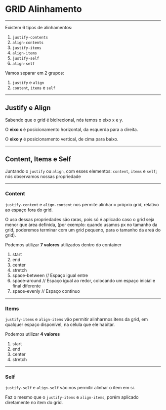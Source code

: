 # GRID Alinhamento
___

Existem 6 tipos de alinhamentos:
1. `justify-contents`
2. `align-contents`
3. `justify-items`
4. `align-items`
5. `justify-self`
6. `align-self`

Vamos separar em 2 grupos:
1. `justify` e `align`
2. `content`, `items` e `self`

---

## Justify e Align
Sabendo que o grid é bidirecional, nós temos o eixo x e y.

O **eixo x** é posicionamento horizontal, da esquerda para a direita.

O **eixo y** é posicionamento vertical, de cima para baixo.

---

## Content, Items e Self
Juntando o `justify` ou `align`, com esses elementos: `content`, `items` e `self`; nós observamos nossas propriedade

---

### Content
`justify-content` e `align-content` nos permite alinhar o próprio grid, relativo ao espaço fora do grid.

O uso dessas propriedades são raras, pois só é aplicado caso o grid seja menor que área definida, (por exemplo: quando usamos px no tamanho da grid, poderemos terminar com um grid pequeno, para o tamanho da areá do grid).

Podemos utilizar **7 valores** utilizados dentro do container
1. start
2. end
3. center
4. stretch
5. space-between // Espaço igual entre
6. space-around // Espaço igual ao redor, colocando um espaço inicial e final diferente
7. space-evenly  // Espaço contínuo

---

### Items
`justify-items` e `align-items` vão permitir alinharmos itens da grid, em qualquer espaço disponível, na célula que ele habitar.

Podemos utilizar **4 valores**
1. start
2. end
3. center
4. stretch

---

### Self
`justify-self` e `align-self` vão nos permitir alinhar o item em si.

Faz o mesmo que o `justify-items` e `align-items`, porém aplicado diretamente no item do grid.